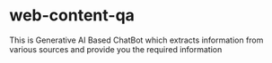 # web-content-qa
This is Generative AI Based ChatBot which extracts information from various sources and provide you the required information
